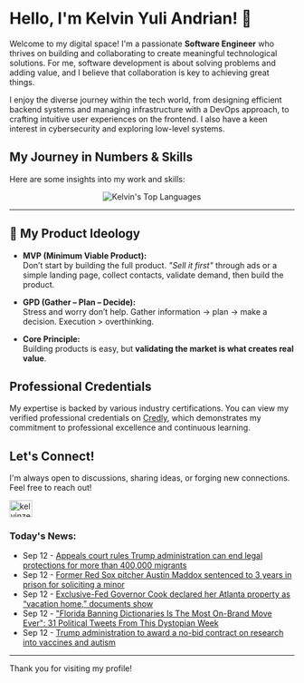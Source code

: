 # Hello, I'm Kelvin Yuli Andrian! 👋

Welcome to my digital space! I'm a passionate **Software Engineer** who thrives on building and collaborating to create meaningful technological solutions. For me, software development is about solving problems and adding value, and I believe that collaboration is key to achieving great things.

I enjoy the diverse journey within the tech world, from designing efficient backend systems and managing infrastructure with a DevOps approach, to crafting intuitive user experiences on the frontend. I also have a keen interest in cybersecurity and exploring low-level systems.

## My Journey in Numbers & Skills

Here are some insights into my work and skills:

<p align="center">
  <img src="https://github-readme-stats.vercel.app/api/top-langs/?username=kelvinzer0&layout=compact&theme=radical" alt="Kelvin's Top Languages" />
</p>

---

## 🚀 My Product Ideology

- **MVP (Minimum Viable Product):**  
  Don’t start by building the full product. *"Sell it first"* through ads or a simple landing page, collect contacts, validate demand, then build the product.

- **GPD (Gather – Plan – Decide):**  
  Stress and worry don’t help. Gather information → plan → make a decision. Execution > overthinking.

- **Core Principle:**  
  Building products is easy, but **validating the market is what creates real value**.

## Professional Credentials

My expertise is backed by various industry certifications. You can view my verified professional credentials on [Credly](https://www.credly.com/users/kelvin-yuli-andrian/badges), which demonstrates my commitment to professional excellence and continuous learning.

## Let's Connect!

I'm always open to discussions, sharing ideas, or forging new connections. Feel free to reach out!

<p align="left">
    <a href="https://linkedin.com/in/kelvinzero" target="blank"><img align="center" src="https://cdn.jsdelivr.net/npm/simple-icons@3.0.1/icons/linkedin.svg" alt="kelvinzero" height="30" width="40" /></a>
</p>

### Today's News:

<!-- feed start -->
- Sep 12 - [Appeals court rules Trump administration can end legal protections for more than 400,000 migrants](https://www.yahoo.com/news/articles/appeals-court-rules-trump-administration-224632416.html)
- Sep 12 - [Former Red Sox pitcher Austin Maddox sentenced to 3 years in prison for soliciting a minor](https://www.yahoo.com/news/articles/former-red-sox-pitcher-austin-222335539.html)
- Sep 12 - [Exclusive-Fed Governor Cook declared her Atlanta property as “vacation home,” documents show](https://www.yahoo.com/news/articles/exclusive-fed-governor-cook-declared-212353002.html)
- Sep 12 - ["Florida Banning Dictionaries Is The Most On-Brand Move Ever": 31 Political Tweets From This Dystopian Week](https://www.yahoo.com/news/articles/probably-single-greatest-example-maga-212221892.html)
- Sep 12 - [Trump administration to award a no-bid contract on research into vaccines and autism](https://www.yahoo.com/news/articles/us-government-award-no-bid-210715062.html)
<!-- feed end -->

---

Thank you for visiting my profile!
